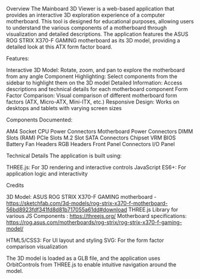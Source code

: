 Overview
The Mainboard 3D Viewer is a web-based application that provides an interactive 3D exploration experience of a computer motherboard. This tool is designed for educational purposes, allowing users to understand the various components of a motherboard through visualization and detailed descriptions.
The application features the ASUS ROG STRIX X370-F GAMING motherboard as its 3D model, providing a detailed look at this ATX form factor board.


Features:

Interactive 3D Model: Rotate, zoom, and pan to explore the motherboard from any angle
Component Highlighting: Select components from the sidebar to highlight them on the 3D model
Detailed Information: Access descriptions and technical details for each motherboard component
Form Factor Comparison: Visual comparison of different motherboard form factors (ATX, Micro-ATX, Mini-ITX, etc.)
Responsive Design: Works on desktops and tablets with varying screen sizes

Components Documented:

AM4 Socket
CPU Power Connectors
Motherboard Power Connectors
DIMM Slots (RAM)
PCIe Slots
M.2 Slot
SATA Connectors
Chipset
VRM
BIOS Battery
Fan Headers
RGB Headers
Front Panel Connectors
I/O Panel

Technical Details
The application is built using:

THREE.js: For 3D rendering and interactive controls
JavaScript ES6+: For application logic and interactivity


Credits

3D Model: ASUS ROG STRIX X370-F GAMING motherboard - https://sketchfab.com/3d-models/rog-strix-x370-f-motherboard-56bd8923fdf341fd8d81b717055a61dd#download
THREE.js Library for various JS Components : https://threejs.org/
Motherboard specifications: https://rog.asus.com/motherboards/rog-strix/rog-strix-x370-f-gaming-model/

HTML5/CSS3: For UI layout and styling
SVG: For the form factor comparison visualization

The 3D model is loaded as a GLB file, and the application uses OrbitControls from THREE.js to enable intuitive navigation around the model.
